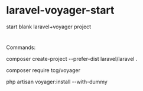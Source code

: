 # laravel-voyager-start
start blank laravel+voyager project
#
Commands:

composer create-project --prefer-dist laravel/laravel .

composer require tcg/voyager

php artisan voyager:install --with-dummy